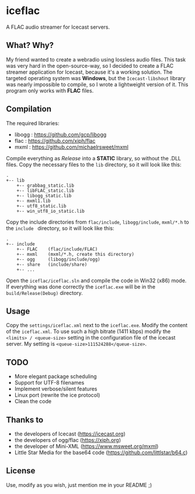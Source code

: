 # iceflac

A FLAC audio streamer for Icecast servers.

## What? Why?
My friend wanted to create a webradio using lossless audio files. This task was very hard in the open-source-way, so I decided to create a FLAC streamer application for Icecast, because it's a working solution.
The targeted operating system was **Windows**, but the ```Icecast-libshout``` library was nearly impossible to compile, so I wrote a lightweight version of it.
This program only works with **FLAC** files.

## Compilation
The required libraries:
- libogg : https://github.com/gcp/libogg
- flac : https://github.com/xiph/flac
- mxml : https://github.com/michaelrsweet/mxml

Compile everything as *Release* into a **STATIC** library, so without the .DLL files. Copy the necessary files to the ```lib``` directory, so it will look like this:
```
.
+-- lib
    +-- grabbag_static.lib
    +-- libFLAC_static.lib
    +-- libogg_static.lib
    +-- mxml1.lib
    +-- utf8_static.lib
    +-- win_utf8_io_static.lib
```
Copy the include directories from ```flac/include```, ```libogg/include```, ```mxml/*.h``` to the  ```include ``` directory, so it will look like this:
```
.
+-- include
    +-- FLAC	(flac/include/FLAC)
    +-- mxml	(mxml/*.h, create this directory)
    +-- ogg     (libogg/include/ogg)
    +-- share	(include/share)
    +-- ...
```
Open the ```iceflac/iceflac.sln``` and compile the code in Win32 (x86) mode.
If everything was done correctly the ```iceflac.exe``` will be in the ```build/Release(Debug)``` directory.

## Usage
Copy the ```settings/iceflac.xml``` next to the ```iceflac.exe```.
Modify the content of the ```iceflac.xml```.
To use such a high bitrate (1411 kbps) modify the  ```<limits> / <queue-size>``` setting in the configuration file of the icecast server. My setting is ```<queue-size>111524288</queue-size>```.

## TODO
- More elegant package scheduling
- Support for UTF-8 filenames
- Implement verbose/silent features
- Linux port (rewrite the ice protocol)
- Clean the code

## Thanks to
- the developers of Icecast (https://icecast.org)
- the developers of ogg/flac (https://xiph.org)
- the developer of Mini-XML (https://www.msweet.org/mxml)
- Little Star Media for the base64 code (https://github.com/littlstar/b64.c)

## License
Use, modify as you wish, just mention me in your README ;)
